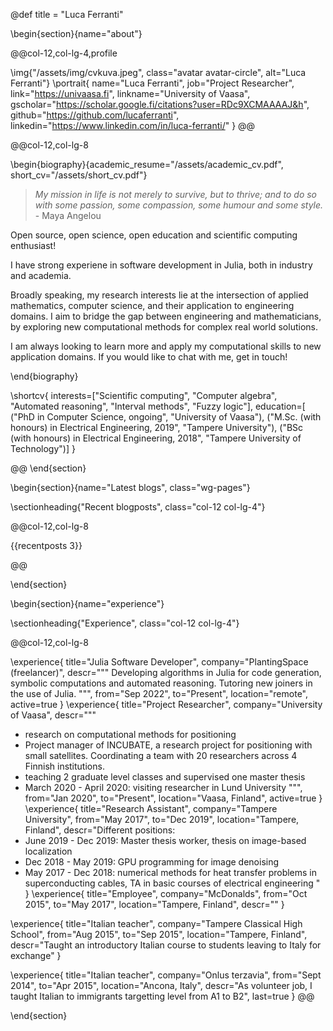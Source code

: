 @def title = "Luca Ferranti"

<!-- -----------------
     BIOGRAPHY SECTION
     ----------------- -->

\begin{section}{name="about"}

<!-- LEFT COLUMN -->
@@col-12,col-lg-4,profile

\img{"/assets/img/cvkuva.jpeg", class="avatar avatar-circle", alt="Luca Ferranti"}
\portrait{
  name="Luca Ferranti",
  job="Project Researcher",
  link="https://univaasa.fi",
  linkname="University of Vaasa",
  gscholar="https://scholar.google.fi/citations?user=RDc9XCMAAAAJ&h",
  github="https://github.com/lucaferranti",
  linkedin="https://www.linkedin.com/in/luca-ferranti/"
}
@@ <!-- end of column -->

<!-- RIGHT COLUMN -->
@@col-12,col-lg-8

\begin{biography}{academic_resume="/assets/academic_cv.pdf", short_cv="/assets/short_cv.pdf"}
  > *My mission in life is not merely to survive, but to thrive; and to do so with some passion, some compassion, some humour and some style.* - Maya Angelou

  Open source, open science, open education and scientific computing enthusiast!

  I have strong experiene in software development in Julia, both in industry and academia.

  Broadly speaking, my research interests lie at the intersection of applied mathematics, computer science, and their application to engineering domains.
  I aim to bridge the gap between engineering and mathematicians, by exploring new computational methods for complex real world solutions.

  I am always looking to learn more and apply my computational skills to new application domains. If you would like to chat with me, get in touch!

\end{biography}

\shortcv{
  interests=["Scientific computing", "Computer algebra", "Automated reasoning", "Interval methods", "Fuzzy logic"],
  education=[
    ("PhD in Computer Science, ongoing", "University of Vaasa"),
    ("M.Sc. (with honours) in Electrical Engineering, 2019", "Tampere University"),
    ("BSc (with honours) in Electrical Engineering, 2018", "Tampere University of Technology")]
}

@@ <!-- end of column -->
\end{section}
 
<!-- --------------
     SKILLS SECTION
     -------------- -->

<!--\begin{section}{name="skills", class="wg-featurette", rowclass="featurette"}

\sectionheading{"Skills", class="col-md-12"}

\skill{"Julia", "90%", img="/assets/img/julia-dots.svg"}
\skill{"Machine Learning", "100%", fa="chart-line"}
\skill{"Photography", "10%", fa="camera-retro"}

\end{section}-->

\begin{section}{name="Latest blogs", class="wg-pages"}

\sectionheading{"Recent blogposts", class="col-12 col-lg-4"}

@@col-12,col-lg-8

{{recentposts 3}}

@@

\end{section}


<!-- ------------------
     EXPERIENCE SECTION
     ------------------ -->

\begin{section}{name="experience"}

\sectionheading{"Experience", class="col-12 col-lg-4"}

@@col-12,col-lg-8

\experience{
  title="Julia Software Developer",
  company="PlantingSpace (freelancer)",
  descr="""
  Developing algorithms in Julia for code generation, symbolic computations and automated reasoning. Tutoring new joiners in the use of Julia.
  """,
  from="Sep 2022",
  to="Present",
  location="remote",
  active=true
}
\experience{
  title="Project Researcher",
  company="University of Vaasa",
  descr="""

  * research on computational methods for positioning
  * Project manager of INCUBATE, a research project for positioning with small satellites. Coordinating a team with 20 researchers across 4 Finnish institutions. 
  * teaching 2 graduate level classes and supervised one master thesis
  * March 2020 - April 2020: visiting researcher in Lund University
    """,
  from="Jan 2020",
  to="Present",
  location="Vaasa, Finland",
  active=true
  }
\experience{
  title="Research Assistant",
  company="Tampere University",
  from="May 2017",
  to="Dec 2019",
  location="Tampere, Finland",
  descr="Different positions:
  * June 2019 - Dec 2019: Master thesis worker, thesis on image-based localization
  * Dec 2018 - May 2019: GPU programming for image denoising
  * May 2017 - Dec 2018: numerical methods for heat transfer problems in superconducting cables, TA in basic courses of electrical engineering
  "
  }
\experience{
  title="Employee",
  company="McDonalds",
  from="Oct 2015",
  to="May 2017",
  location="Tampere, Finland",
  descr=""
  }

\experience{
  title="Italian teacher",
  company="Tampere Classical High School",
  from="Aug 2015",
  to="Sep 2015",
  location="Tampere, Finland",
  descr="Taught an introductory Italian course to students leaving to Italy for exchange"
}

\experience{
  title="Italian teacher",
  company="Onlus terzavia",
  from="Sept 2014",
  to="Apr 2015",
  location="Ancona, Italy",
  descr="As volunteer job, I taught Italian to immigrants targetting level from A1 to B2",
  last=true
}
@@

\end{section}

<!-- -----------------------
     ACCOMPLISHMENTS SECTION
     ----------------------- -->

<!--\begin{section}{name="accomplishments"}

\sectionheading{"Accomplish­ments", class="col-12 col-lg-4"}

@@col-12,col-lg-8

\certificate{
  title="Neural Networks and Deep Learning",
  meta="Coursera",
  metalink="https://www.coursera.org",
  date="Oct 2018",
  certlink="https://www.coursera.org"
  }
\certificate{
  title="Blockchain Fundamentals",
  descr="Formulated informed **blockchain** models, hypotheses, and use cases.",
  meta="Coursera",
  metalink="https://www.edx.org",
  date="Mar 2018",
  certlink="https://www.edx.org"
  }
\certificate{
  title="Object-Oriented Programming in R: S3 and R6 Course",
  meta="DataCamp",
  metalink="https://www.datacamp.com",
  date="Jul 2017 – Dec 2017",
  certlink="https://www.datacamp.com"
}

@@

\end{section}-->

<!-- --------------------
     RECENT POSTS SECTION
     -------------------- -->

<!-- -----------------
     PORTFOLIO SECTION XXX
     ----------------- -->

<!-- -------------
     TALKS SECTION XXX
     ------------- -->

<!-- --------------------
     FEATURED PUB SECTION XXX
     -------------------- -->

<!-- ---------------------------
     RECENT PUBLICATIONS SECTION XXX
     --------------------------- -->
